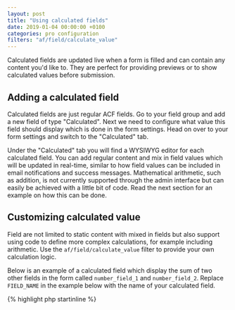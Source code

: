 ```yaml
---
layout: post
title: "Using calculated fields"
date: 2019-01-04 00:00:00 +0100
categories: pro configuration
filters: "af/field/calculate_value"
---
```


Calculated fields are updated live when a form is filled and can contain any content you'd like to. They are perfect for providing previews or to show calculated values before submission.

## Adding a calculated field

Calculated fields are just regular ACF fields. Go to your field group and add a new field of type "Calculated". Next we need to configure what value this field should display which is done in the form settings. Head on over to your form settings and switch to the "Calculated" tab.

Under the "Calculated" tab you will find a WYSIWYG editor for each calculated field. You can add regular content and mix in field values which will be updated in real-time, similar to how field values can be included in email notifications and success messages. Mathematical arithmetic, such as addition, is not currently supported through the admin interface but can easily be achieved with a little bit of code. Read the next section for an example on how this can be done.

## Customizing calculated value

Field are not limited to static content with mixed in fields but also support using code to define more complex calculations, for example including arithmetic. Use the `af/field/calculate_value` filter to provide your own calculation logic.

Below is an example of a calculated field which display the sum of two other fields in the form called `number_field_1` and `number_field_2`. Replace `FIELD_NAME` in the example below with the name of your calculated field.

{% highlight php startinline %}
<?php

function calculated_field_value() {
  // Get field values (these will be updated in real-time)
  $val1 = af_get_field( 'number_field_1' );
  $val2 = af_get_field( 'number_field_2' );

  // Calculate the sum of the current field values
  $sum = $val1 + $val2;

  // Display the sum in the calculated field
  return 'Sum: ' . $sum;
}
add_filter( 'af/field/calculate_value/name=FIELD_NAME', 'calculated_field_value', 10, 0 );

{% endhighlight %}

## Extending calculated fields with Javascript

Using the ACF Javascript API the behaviour of calculated fields can be customized. The `af/field/calculated/value_updated` action is triggered when a calculated field is updated and can be used when you want use the calculated value for something more than just the field.

{% highlight js startinline %}

// Intercept the rendered calculated field and insert the markup
// into an element with the id `#preview-container`
acf.addAction( 'af/field/calculated/value_updated/name=FIELD_NAME', function( value, field, form ) {
  $('#preview-container').html(value);
});

{% endhighlight %}

If you want to cause an update of a calculated field you can use trigger the `af/field/calculated/update_value`. This is convenient for example when you want to update a calculated field when the user interacts with something outside the form.

{% highlight js startinline %}
// This is the simplest format available and will trigger the update for 
// all calculated fields on the page
acf.doAction( 'af/field/calculated/update_value' );

// You may target specific fields by field name
acf.doAction( 'af/field/calculated/update_value/name=FIELD_NAME' );

// You may also target specific fields by field key
acf.doAction( 'af/field/calculated/update_value/key=FIELD_KEY' );
{% endhighlight %}
